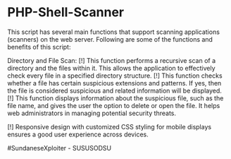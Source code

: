 # PHP-Shell-Scanner
This script has several main functions that support scanning applications (scanners) on the web server. Following are some of the functions and benefits of this script:

Directory and File Scan:
[!] This function performs a recursive scan of a directory and the files within it. This allows the application to effectively check every file in a specified directory structure.
[!] This function checks whether a file has certain suspicious extensions and patterns. If yes, then the file is considered suspicious and related information will be displayed.
[!] This function displays information about the suspicious file, such as the file name, and gives the user the option to delete or open the file. It helps web administrators in managing potential security threats.

[!] Responsive design with customized CSS styling for mobile displays ensures a good user experience across devices.

#SundaneseXploiter - SUSUSODSU
